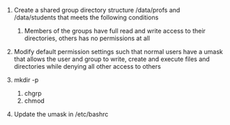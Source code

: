 1. Create a shared group directory structure /data/profs and /data/students that meets the following conditions 
	1. Members of the groups have full read and write access to their directories, others has no permissions at all 
2. Modify default permission settings such that normal users have a umask that allows the user and group to write, create and execute files and directories while denying all other access to others









1. mkdir -p
	1. chgrp
	2. chmod 
2. Update the umask in /etc/bashrc




